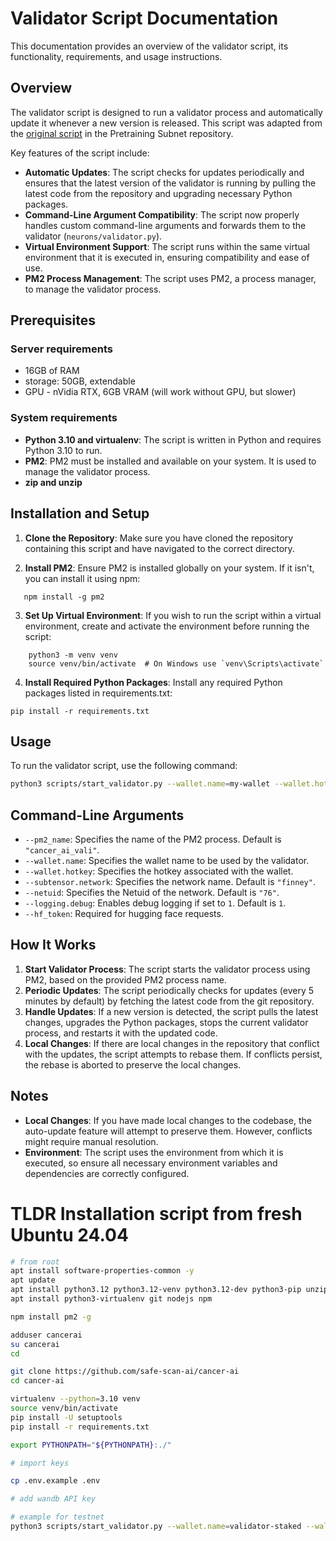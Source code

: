 # Validator Script Documentation

This documentation provides an overview of the validator script, its functionality, requirements, and usage instructions.

## Overview

The validator script is designed to run a validator process and automatically update it whenever a new version is released. This script was adapted from the [original script](https://github.com/macrocosm-os/pretraining/blob/main/scripts/start_validator.py) in the Pretraining Subnet repository.

Key features of the script include:

- **Automatic Updates**: The script checks for updates periodically and ensures that the latest version of the validator is running by pulling the latest code from the repository and upgrading necessary Python packages.
- **Command-Line Argument Compatibility**: The script now properly handles custom command-line arguments and forwards them to the validator (`neurons/validator.py`).
- **Virtual Environment Support**: The script runs within the same virtual environment that it is executed in, ensuring compatibility and ease of use.
- **PM2 Process Management**: The script uses PM2, a process manager, to manage the validator process.

## Prerequisites

### Server requirements

- 16GB of RAM
- storage: 50GB, extendable
- GPU - nVidia RTX, 6GB VRAM (will work without GPU, but slower)

### System requirements

- **Python 3.10 and virtualenv**: The script is written in Python and requires Python 3.10 to run.
- **PM2**: PM2 must be installed and available on your system. It is used to manage the validator process.
- **zip and unzip**

## Installation and Setup

1. **Clone the Repository**: Make sure you have cloned the repository containing this script and have navigated to the correct directory.

2. **Install PM2**: Ensure PM2 is installed globally on your system. If it isn't, you can install it using npm:

```
   npm install -g pm2
```

3. **Set Up Virtual Environment**: If you wish to run the script within a virtual environment, create and activate the environment before running the script:

```
    python3 -m venv venv
    source venv/bin/activate  # On Windows use `venv\Scripts\activate`
```

4. **Install Required Python Packages**: Install any required Python packages listed in requirements.txt:

```
pip install -r requirements.txt
```

## Usage

To run the validator script, use the following command:

```bash
python3 scripts/start_validator.py --wallet.name=my-wallet --wallet.hotkey=my-hotkey --netuid=76 --hf_token <your-hf-token>

```

## Command-Line Arguments

- `--pm2_name`: Specifies the name of the PM2 process. Default is `"cancer_ai_vali"`.
- `--wallet.name`: Specifies the wallet name to be used by the validator.
- `--wallet.hotkey`: Specifies the hotkey associated with the wallet.
- `--subtensor.network`: Specifies the network name. Default is `"finney"`.
- `--netuid`: Specifies the Netuid of the network. Default is `"76"`.
- `--logging.debug`: Enables debug logging if set to `1`. Default is `1`.
- `--hf_token`: Required for hugging face requests.

## How It Works

1. **Start Validator Process**: The script starts the validator process using PM2, based on the provided PM2 process name.
2. **Periodic Updates**: The script periodically checks for updates (every 5 minutes by default) by fetching the latest code from the git repository.
3. **Handle Updates**: If a new version is detected, the script pulls the latest changes, upgrades the Python packages, stops the current validator process, and restarts it with the updated code.
4. **Local Changes**: If there are local changes in the repository that conflict with the updates, the script attempts to rebase them. If conflicts persist, the rebase is aborted to preserve the local changes.

## Notes

- **Local Changes**: If you have made local changes to the codebase, the auto-update feature will attempt to preserve them. However, conflicts might require manual resolution.
- **Environment**: The script uses the environment from which it is executed, so ensure all necessary environment variables and dependencies are correctly configured.

# TLDR Installation script from fresh Ubuntu 24.04

```bash
# from root
apt install software-properties-common -y
apt update
apt install python3.12 python3.12-venv python3.12-dev python3-pip unzip
apt install python3-virtualenv git nodejs npm

npm install pm2 -g

adduser cancerai
su cancerai
cd

git clone https://github.com/safe-scan-ai/cancer-ai
cd cancer-ai

virtualenv --python=3.10 venv
source venv/bin/activate
pip install -U setuptools
pip install -r requirements.txt

export PYTHONPATH="${PYTHONPATH}:./"

# import keys

cp .env.example .env

# add wandb API key

# example for testnet
python3 scripts/start_validator.py --wallet.name=validator-staked --wallet.hotkey=default --subtensor.network test --logging.debug 1 --netuid 163

```

